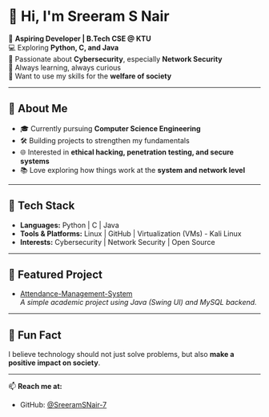 # 👋 Hi, I'm Sreeram S Nair  

🎯 **Aspiring Developer | B.Tech CSE @ KTU**  
💻 Exploring **Python, C, and Java**  
🔐 Passionate about **Cybersecurity**, especially **Network Security**  
🌱 Always learning, always curious  
🤝 Want to use my skills for the **welfare of society**  

---

## 🚀 About Me
- 🎓 Currently pursuing **Computer Science Engineering**  
- 🛠️ Building projects to strengthen my fundamentals  
- 🌐 Interested in **ethical hacking, penetration testing, and secure systems**  
- 📚 Love exploring how things work at the **system and network level**  

---

## 🧰 Tech Stack
- **Languages:** Python | C | Java  
- **Tools & Platforms:** Linux | GitHub | Virtualization (VMs) - Kali Linux
- **Interests:** Cybersecurity | Network Security | Open Source  

---

## 📌 Featured Project
- [Attendance-Management-System](https://github.com/SreeramSNair-7/Attendance-Management-System)  
  *A simple academic project using Java (Swing UI) and MySQL backend.*  

---

## 🌟 Fun Fact
I believe technology should not just solve problems, but also **make a positive impact on society**.  

---

📫 **Reach me at:**  
- GitHub: [@SreeramSNair-7](https://github.com/SrEE-RaM-7)  

